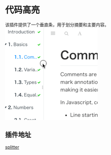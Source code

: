 # 代码高亮

该插件提供了一个垂直条，用于划分摘要和主要内容。
![splitter](../imgs/splitter.gif)

## 插件地址
[splitter](https://www.npmjs.com/package/gitbook-plugin-splitter)